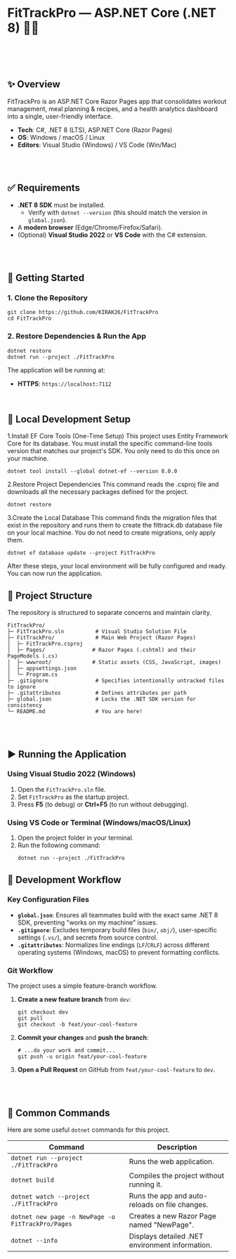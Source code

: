 # FitTrackPro — ASP.NET Core (.NET 8) 🏋️‍♂️


<br>
<br>
<br>


## ✨ Overview

FitTrackPro is an ASP.NET Core Razor Pages app that consolidates workout management, meal planning & recipes, and a health analytics dashboard into a single, user-friendly interface.

-   **Tech**: C#, .NET 8 (LTS), ASP.NET Core (Razor Pages)
-   **OS**: Windows / macOS / Linux
-   **Editors**: Visual Studio (Windows) / VS Code (Win/Mac)

<br>
<br>

## ✅ Requirements

-   **.NET 8 SDK** must be installed.
    -   Verify with `dotnet --version` (this should match the version in `global.json`).
-   A **modern browser** (Edge/Chrome/Firefox/Safari).
-   (Optional) **Visual Studio 2022** or **VS Code** with the C# extension.

<br>
<br>

## 🚀 Getting Started

### 1. Clone the Repository

```shell
git clone https://github.com/KIRAK26/FitTrackPro
cd FitTrackPro
```


### 2. Restore Dependencies & Run the App

```shell
dotnet restore
dotnet run --project ./FitTrackPro
```

The application will be running at:
-   **HTTPS**: `https://localhost:7112`




<br>



## 🔧 Local Development Setup
1.Install EF Core Tools (One-Time Setup)
This project uses Entity Framework Core for its database. You must install the specific command-line tools version that matches our project's SDK. You only need to do this once on your machine.

```shell
dotnet tool install --global dotnet-ef --version 8.0.0
```


2.Restore Project Dependencies
This command reads the .csproj file and downloads all the necessary packages defined for the project.


```shell
dotnet restore
```

3.Create the Local Database
This command finds the migration files that exist in the repository and runs them to create the fittrack.db database file on your local machine. You do not need to create migrations, only apply them.


```shell
dotnet ef database update --project FitTrackPro
```

After these steps, your local environment will be fully configured and ready. You can now run the application.


## 🧭 Project Structure

The repository is structured to separate concerns and maintain clarity.

```
FitTrackPro/
├─ FitTrackPro.sln          # Visual Studio Solution File
├─ FitTrackPro/             # Main Web Project (Razor Pages)
│  ├─ FitTrackPro.csproj
│  ├─ Pages/               # Razor Pages (.cshtml) and their PageModels (.cs)
│  ├─ wwwroot/             # Static assets (CSS, JavaScript, images)
│  ├─ appsettings.json
│  └─ Program.cs
├─ .gitignore               # Specifies intentionally untracked files to ignore
├─ .gitattributes           # Defines attributes per path
├─ global.json              # Locks the .NET SDK version for consistency
└─ README.md                # You are here!
```
<br>
<br>


## ▶️ Running the Application

### Using Visual Studio 2022 (Windows)
1.  Open the `FitTrackPro.sln` file.
2.  Set `FitTrackPro` as the startup project.
3.  Press **F5** (to debug) or **Ctrl+F5** (to run without debugging).

### Using VS Code or Terminal (Windows/macOS/Linux)
1. Open the project folder in your terminal.
2. Run the following command:
   ```shell
   dotnet run --project ./FitTrackPro
   ```



## 🔧 Development Workflow

### Key Configuration Files
-   **`global.json`**: Ensures all teammates build with the exact same .NET 8 SDK, preventing "works on my machine" issues.
-   **`.gitignore`**: Excludes temporary build files (`bin/`, `obj/`), user-specific settings (`.vs/`), and secrets from source control.
-   **`.gitattributes`**: Normalizes line endings (`LF`/`CRLF`) across different operating systems (Windows, macOS) to prevent formatting conflicts.

### Git Workflow
The project uses a simple feature-branch workflow.

1.  **Create a new feature branch** from `dev`:
    ```shell
    git checkout dev
    git pull
    git checkout -b feat/your-cool-feature
    ```

2.  **Commit your changes** and **push the branch**:
    ```shell
    # ...do your work and commit...
    git push -u origin feat/your-cool-feature
    ```

3.  **Open a Pull Request** on GitHub from `feat/your-cool-feature` to `dev`.

<br>
<br>

## 🧰 Common Commands

Here are some useful `dotnet` commands for this project.

| Command                                      | Description                                            |
| -------------------------------------------- | ------------------------------------------------------ |
| `dotnet run --project ./FitTrackPro`         | Runs the web application.                              |
| `dotnet build`                               | Compiles the project without running it.               |
| `dotnet watch --project ./FitTrackPro`       | Runs the app and auto-reloads on file changes.         |
| `dotnet new page -n NewPage -o FitTrackPro/Pages` | Creates a new Razor Page named "NewPage".              |
| `dotnet --info`                              | Displays detailed .NET environment information.        |
